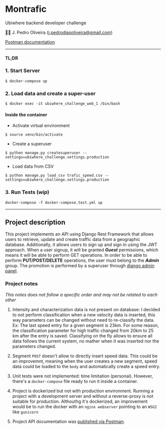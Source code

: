 # Montrafic

Ubiwhere backend developer challenge

👨‍💻 J. Pedro
Oliveira ([j.pedrodiasoliveira@gmail.com](mailto:j.pedrodiasoliveira@gmail.com))

[Postman documentation](https://documenter.getpostman.com/view/19883671/UVsEV8w9)

----

#### TL;DR

### 1. Start Server

```
$ docker-compose up
```

### 2. Load data and create a super-user

```
$ docker exec -it ubiwhere_challenge_web_1 /bin/bash
```

#### Inside the container

- Activate virtual environment

```
$ source venv/bin/activate
```

- Create a superuser

```
$ python manage.py createsuperuser --settings=ubiwhere_challenge.settings.production
```

- Load data from CSV

```
$ python manage.py load_csv trafic_speed.csv --settings=ubiwhere_challenge.settings.production
```

### 3. Run Tests (_wip_)

`docker-compose -f docker-compose.test.yml up`

----

## Project description
This project implements an API using  Django Rest Framework that allows 
users to retrieve, update and create traffic data from a geographic database.
Additionally, it allows users to sign up and sign in using the JWT approach.
When a user signup, it will be granted **_Guest_** permissions, which means it will be
able to perform GET operations.
In order to be able to perform **PUT/POST/DELETE** operations, the user must belong
to the **_Admin_** group. The promotion is performed by a superuser through 
[django admin panel](http://localhost/admin). 

### Project notes
_This notes does not follow a specific order and may not be related to each other_

1. Intensity and characterization data is not present on database: I decided to 
not perform classification when a new velocity data is inserted, this way 
parameters can be changed without need to re-classify the data. 
Ex: The last speed entry for a given segment is 23km. For some reason, the 
classification parameter for high traffic changed from 20km to 25 km after the
entry is saved. Classifying on the fly allows to ensure all data follows the
current system, no mather when it was inserted nor the parameters changed.


2. Segment `POST` doesn't allow to directly insert speed data. This could be an
improvemnt, meaning when the user creates a new segment, speed data could
be loaded to the `body` and automatically create a speed entry.


3. Unit tests were not implemented: time limitation (personal). However, there's
a `docker-compose` file ready to run it inside a container.


4. Project is dockerized but not with production environment. Running a project
with a development server and without a reverse-proxy is not suitable for
production. Althouthg it's dockerized, an improvement would be to run the docker
with an `nginx webserver` pointing to an `WSGI` like `gunicorn`  


5. Project API documentation was [published via Postman](https://documenter.getpostman.com/view/19883671/UVsEV8w9).
